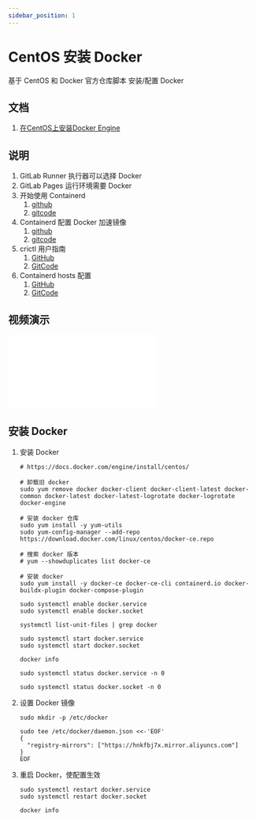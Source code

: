 ```yaml
---
sidebar_position: 1
---
```


# CentOS 安装 Docker

基于 CentOS 和 Docker 官方仓库脚本 安装/配置 Docker

## 文档

1. [在CentOS上安装Docker Engine](https://docs.docker.com/engine/install/centos/)

## 说明

1. GitLab Runner 执行器可以选择 Docker
2. GitLab Pages 运行环境需要 Docker
3. 开始使用 Containerd
    1. [github](https://github.com/containerd/containerd/blob/main/docs/getting-started.md)
    2. [gitcode](https://gitcode.net/mirrors/containerd/containerd/-/blob/main/docs/getting-started.md)
4. Containerd 配置 Docker 加速镜像
    1. [github](https://github.com/containerd/containerd/blob/main/docs/cri/registry.md)
    2. [gitcode](https://gitcode.net/mirrors/containerd/containerd/-/blob/main/docs/cri/registry.md)
5. crictl 用户指南
    1. [GitHub](https://github.com/containerd/containerd/blob/main/docs/cri/crictl.md)
    2. [GitCode](https://gitcode.net/mirrors/containerd/containerd/-/blob/main/docs/cri/crictl.md)
6. Containerd hosts 配置
   1. [GitHub](https://github.com/containerd/containerd/blob/main/docs/hosts.md)
   2. [GitCode](https://gitcode.net/mirrors/containerd/containerd/-/blob/main/docs/hosts.md)

## 视频演示

<iframe src="//player.bilibili.com/player.html?aid=225598588&bvid=BV1T8411c78e&cid=1042170079&page=1" scrolling="no" border="0" frameborder="no" framespacing="0" allowfullscreen="true"></iframe>

## 安装 Docker

1. 安装 Docker

    ```shell
    # https://docs.docker.com/engine/install/centos/
    
    # 卸载旧 docker
    sudo yum remove docker docker-client docker-client-latest docker-common docker-latest docker-latest-logrotate docker-logrotate docker-engine
   
    # 安装 docker 仓库
    sudo yum install -y yum-utils
    sudo yum-config-manager --add-repo https://download.docker.com/linux/centos/docker-ce.repo
    
    # 搜索 docker 版本
    # yum --showduplicates list docker-ce
    
    # 安装 docker
    sudo yum install -y docker-ce docker-ce-cli containerd.io docker-buildx-plugin docker-compose-plugin
    
    sudo systemctl enable docker.service
    sudo systemctl enable docker.socket
    
    systemctl list-unit-files | grep docker
    
    sudo systemctl start docker.service
    sudo systemctl start docker.socket
    
    docker info
    ```

    ```shell
    sudo systemctl status docker.service -n 0
    ```

    ```shell
    sudo systemctl status docker.socket -n 0
    ```

2. 设置 Docker 镜像

    ```shell
    sudo mkdir -p /etc/docker
    
    sudo tee /etc/docker/daemon.json <<-'EOF'
    {
      "registry-mirrors": ["https://hnkfbj7x.mirror.aliyuncs.com"]
    }
    EOF
    ```

3. 重启 Docker，使配置生效

    ```shell
    sudo systemctl restart docker.service
    sudo systemctl restart docker.socket
    
    docker info
    ```
